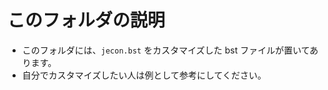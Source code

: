 <!--
Author:         Shiro Takeda
e-mail          <shiro.takeda@gmail.com>
First-written:  <2016-03-16>
Time-stamp:     <2016-03-25 08:19:25 st>
-->

このフォルダの説明
==============================

+ このフォルダには、`jecon.bst` をカスタマイズした bst ファイルが置いてあります。
+ 自分でカスタマイズしたい人は例として参考にしてください。


<!--
--------------------
Local Variables:
mode: markdown
fill-column: 80
coding: utf-8-dos
End:
-->

